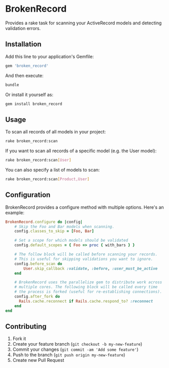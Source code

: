 # BrokenRecord

Provides a rake task for scanning your ActiveRecord models and detecting validation errors.

## Installation

Add this line to your application's Gemfile:

```ruby
gem 'broken_record'
```

And then execute:

```bash
bundle
```

Or install it yourself as:

```bash
gem install broken_record
```

## Usage

To scan all records of all models in your project:

```bash
rake broken_record:scan
```

If you want to scan all records of a specific model (e.g. the User model):

```bash
rake broken_record:scan[User]
```

You can also specify a list of models to scan:

```bash
rake broken_record:scan[Product,User]
```

## Configuration

BrokenRecord provides a configure method with multiple options.  Here's an example:

```ruby
BrokenRecord.configure do |config|
    # Skip the Foo and Bar models when scanning.
    config.classes_to_skip = [Foo, Bar]

    # Set a scope for which models should be validated
    config.default_scopes = { Foo => proc { with_bars } }

    # The follow block will be called before scanning your records.
    # This is useful for skipping validations you want to ignore.
    config.before_scan do
        User.skip_callback :validate, :before, :user_must_be_active
    end

	# BrokenRecord uses the parallelize gem to distribute work across
	# multiple cores. The following block will be called every time
	# the process is forked (useful for re-establishing connections).
	config.after_fork do
      Rails.cache.reconnect if Rails.cache.respond_to? :reconnect
    end
end
```

## Contributing

1. Fork it
2. Create your feature branch (`git checkout -b my-new-feature`)
3. Commit your changes (`git commit -am 'Add some feature'`)
4. Push to the branch (`git push origin my-new-feature`)
5. Create new Pull Request
